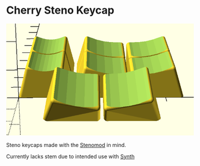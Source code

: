 # Cherry Steno Keycap

![Cluster showing the 3 kinds of keys](cluster.png)

Steno keycaps made with the [Stenomod](stenomod.blogspot.com) in mind.

Currently lacks stem due to intended use with [Synth](https://techkeys.us/products/synth)

